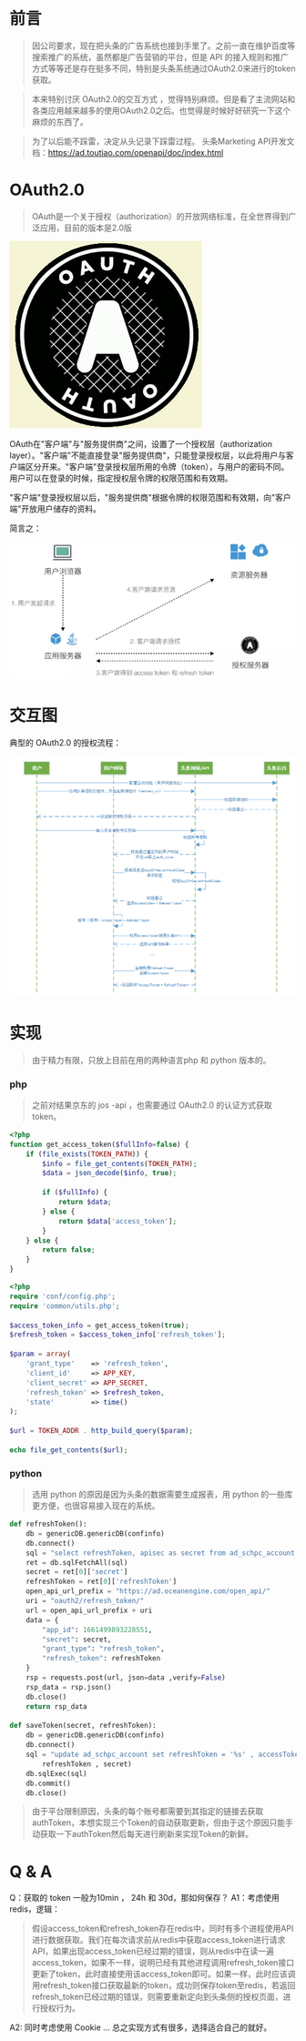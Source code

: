 # 前言

> 因公司要求，现在把头条的广告系统也接到手里了。之前一直在维护百度等搜索推广的系统，虽然都是广告营销的平台，但是 API 的接入规则和推广方式等等还是存在挺多不同，特别是头条系统通过OAuth2.0来进行的token获取。

> 本来特别讨厌 OAuth2.0的交互方式 ，觉得特别麻烦。但是看了主流网站和各类应用越来越多的使用OAuth2.0之后。也觉得是时候好好研究一下这个麻烦的东西了。

> 为了以后能不踩雷，决定从头记录下踩雷过程。
> 头条Marketing API开发文档：https://ad.toutiao.com/openapi/doc/index.html



# OAuth2.0

> OAuth是一个关于授权（authorization）的开放网络标准，在全世界得到广泛应用，目前的版本是2.0版

![image-20200311110402796](.pics/image-20200311110402796.png)

OAuth在"客户端"与"服务提供商"之间，设置了一个授权层（authorization layer）。"客户端"不能直接登录"服务提供商"，只能登录授权层，以此将用户与客户端区分开来。"客户端"登录授权层所用的令牌（token），与用户的密码不同。用户可以在登录的时候，指定授权层令牌的权限范围和有效期。

"客户端"登录授权层以后，"服务提供商"根据令牌的权限范围和有效期，向"客户端"开放用户储存的资料。

简言之：

![image-20200311165727155](.pics/image-20200311165727155.png)



# 交互图
典型的 OAuth2.0 的授权流程：

![image-20200310095632980](.pics/image-20200310095632980.png)


# 实现
> 由于精力有限，只放上目前在用的两种语言php 和 python 版本的。

### php
> 之前对结果京东的 jos -api ，也需要通过 OAuth2.0 的认证方式获取token。

~~~ php
<?php
function get_access_token($fullInfo=false) {
    if (file_exists(TOKEN_PATH)) {
        $info = file_get_contents(TOKEN_PATH);
        $data = json_decode($info, true);

        if ($fullInfo) {
            return $data;
        } else {
            return $data['access_token'];
        }
    } else {
        return false;
    }
}
~~~

~~~ php
<?php
require 'conf/config.php';
require 'common/utils.php';

$access_token_info = get_access_token(true);
$refresh_token = $access_token_info['refresh_token'];

$param = array(
    'grant_type'    => 'refresh_token',
    'client_id'     => APP_KEY,
    'client_secret' => APP_SECRET,
    'refresh_token' => $refresh_token,
    'state'         => time()
);

$url = TOKEN_ADDR . http_build_query($param);

echo file_get_contents($url);
~~~

### python
> 选用 python 的原因是因为头条的数据需要生成报表，用 python 的一些库更方便，也很容易接入现在的系统。

~~~ python
def refreshToken():
    db = genericDB.genericDB(confinfo)
    db.connect()
    sql = "select refreshToken, apisec as secret from ad_schpc_account where accountid = 401"
    ret = db.sqlFetchAll(sql)
    secret = ret[0]['secret']
    refreshToken = ret[0]['refreshToken']
    open_api_url_prefix = "https://ad.oceanengine.com/open_api/"
    uri = "oauth2/refresh_token/"
    url = open_api_url_prefix + uri
    data = {
        "app_id": 1661499893228551,
        "secret": secret,
        "grant_type": "refresh_token",
        "refresh_token": refreshToken
    }
    rsp = requests.post(url, json=data ,verify=False)
    rsp_data = rsp.json()
    db.close()
    return rsp_data

def saveToken(secret, refreshToken):
    db = genericDB.genericDB(confinfo)
    db.connect()
    sql = "update ad_schpc_account set refreshToken = '%s' , accessToken = '%s' where accountid = '401'" % (
        refreshToken , secret)
    db.sqlExec(sql)
    db.commit()
    db.close()
~~~
> 由于平台限制原因，头条的每个账号都需要到其指定的链接去获取authToken，本想实现三个Token的自动获取更新，但由于这个原因只能手动获取一下authToken然后每天进行刷新来实现Token的新鲜。


# Q & A

Q：获取的 token 一般为10min ， 24h 和 30d，那如何保存？
A1：考虑使用redis，逻辑：

> 假设access_token和refresh_token存在redis中，同时有多个进程使用API进行数据获取。我们在每次请求前从redis中获取access_token进行请求API，如果出现access_token已经过期的错误，则从redis中在读一遍access_token，如果不一样，说明已经有其他进程调用refresh_token接口更新了token，此时直接使用该access_token即可。如果一样，此时应该调用refresh_token接口获取最新的token，成功则保存token至redis，若返回refresh_token已经过期的错误，则需要重新定向到头条侧的授权页面，进行授权行为。

A2: 同时考虑使用 Cookie ... 总之实现方式有很多，选择适合自己的就好。





